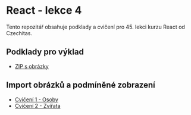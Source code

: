 # React - lekce 4

Tento repozitář obsahuje podklady a cvičení pro 45. lekci kurzu React od Czechitas.


## Podklady pro výklad

- [ZIP s obrázky](https://github.com/Czechitas-React-podklady/React-lekce-04/raw/main/podklady-pro-vyklad/obrazky.zip)

## Import obrázků a podmíněné zobrazení

- [Cvičení 1 - Osoby](./cviceni-01-osoby/README.md)
- [Cvičení 2 - Zvířata](./cviceni-02-zvirata/README.md)
